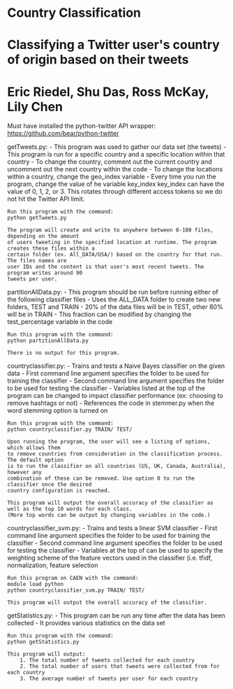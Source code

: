 # Country Classification
# Classifying a Twitter user's country of origin based on their tweets
# Eric Riedel, Shu Das, Ross McKay, Lily Chen

Must have installed the python-twitter API wrapper: https://github.com/bear/python-twitter

getTweets.py:
	- This program was used to gather our data set (the tweets)
	- This program is run for a specific country and a specific location within that country
	- To change the country, comment out the current country and uncomment out the next country 
	  within the code
	- To change the locations within a country, change the geo_index variable
	- Every time you run the program, change the value of he variable key_index
	  key_index can have the value of 0, 1, 2, or 3. This rotates through different access
	  tokens so we do not hit the Twitter API limit.

	Run this program with the command:
	python getTweets.py

	The program will create and write to anywhere between 0-100 files, depending on the amount 
	of users tweeting in the specified location at runtime. The program creates these files within a 
	certain folder (ex. All_DATA/USA/) based on the country for that run. The files names are
	user IDs and the content is that user's most recent tweets. The program writes around 90 
	tweets per user.
	

partitionAllData.py:
	- This program should be run before running either of the following classifier files
	- Uses the ALL_DATA folder to create two new folders, TEST and TRAIN
	- 20% of the data files will be in TEST, other 80% will be in TRAIN
	- This fraction can be modified by changing the test_percentage variable in the code

	Run this program with the command:
	python partitionAllData.py     

	There is no output for this program.


countryclassifier.py:
	- Trains and tests a Naive Bayes classifier on the given data
	- First command line argument specifies the folder to be used for training the classifier
	- Second command line argument specifies the folder to be used for testing the classifier
	- Variables listed at the top of the program can be changed to impact classifier performance (ex: choosing to remove hashtags or not)
	- References the code in stemmer.py when the word stemming option is turned on

	Run this program with the command:
	python countryclassifier.py TRAIN/ TEST/

	Upon running the program, the user will see a listing of options, which allows them
	to remove countries from consideration in the classification process. The default option
	is to run the classifier on all countries (US, UK, Canada, Australia), however any
	combination of these can be removed. Use option 0 to run the classifier once the desired
	country configuration is reached.

	This program will output the overall accuracy of the classifier as well as the top 10 words for each class.
	(More top words can be output by changing variables in the code.)


countryclassifier_svm.py:
	- Trains and tests a linear SVM classifier 
	- First command line argument specifies the folder to be used for training the classifier 
	- Second command line argument specifies the folder to be used for testing the classifier 
	- Variables at the top of can be used to specify the weighting scheme of the feature vectors used in the classifier
	  (i.e. tfidf, normalization, feature selection
	
	Run this program on CAEN with the command: 
	module load python 
	python countryclassifier_svm.py TRAIN/ TEST/ 

	This program will output the overall accuracy of the classifier. 

getStatistics.py:
	- This program can be run any time after the data has been collected
	- It provides various statistics on the data set

	Run this program with the command:
	python getStatistics.py

	This program will output:
		1. The total number of tweets collected for each country
		2. The total number of users that tweets were collected from for each country
		3. The average number of tweets per user for each country
